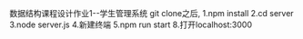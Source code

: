 数据结构课程设计作业1--学生管理系统
git clone之后,
1.npm install
2.cd server
3.node server.js
4.新建终端
5.npm run start
8.打开localhost:3000
